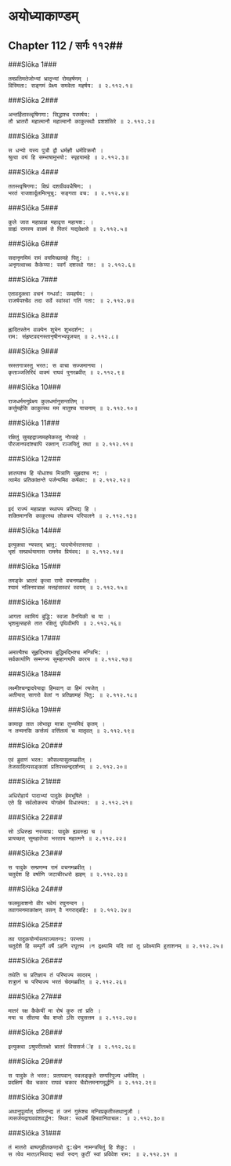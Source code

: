 अयोध्याकाण्डम्
===============================


## Chapter 112  / सर्गः ११२##


###Slōka 1###


    तमप्रतिमतेजोभ्यां भ्रातृभ्यां रोमहर्षणम् ।
    विस्मिता: सङ्गमं प्रेक्ष्य समवेता महर्षय: ॥ २.११२.१॥


###Slōka 2###


    अन्तर्हितास्त्वृषिगणा: सिद्धाश्च परमर्षय: ।
    तौ भ्रातरौ महात्मानौ महात्मानौ काकुत्स्थौ प्रशशंसिरे ॥ २.११२.२॥


###Slōka 3###


    स धन्यो यस्य पुत्रौ द्वौ धर्मज्ञौ धर्मविक्रमौ ।
    श्रुत्वा वयं हि सम्भाषामुभयो: स्पृहयामहे ॥ २.११२.३॥


###Slōka 4###


    ततस्त्वृषिगणा: क्षिप्रं दशग्रीववधैषिण: ।
    भरतं राजशार्दूलमित्यूचु: सङ्गता वच: ॥ २.११२.४॥


###Slōka 5###


    कुले जात महाप्राज्ञ महावृत्त महायश: ।
    ग्राह्यं रामस्य वाक्यं ते पितरं यद्यवेक्षसे ॥ २.११२.५॥


###Slōka 6###


    सदानृणमिमं रामं वयमिच्छामहे पितु: ।
    अनृणत्वाच्च कैकेय्या: स्वर्गं दशरथो गत: ॥ २.११२.६॥


###Slōka 7###


    एतावदुक्त्वा वचनं गन्धर्वा: समहर्षय: ।
    राजर्षयश्चैव तदा सर्वे स्वांस्वां गतिं गता: ॥ २.११२.७॥


###Slōka 8###


    ह्लादितस्तेन वाक्येन शुभेन शुभदर्शन: ।
    राम: संहृष्टवदनस्तानृषीनभ्यपूजयत् ॥ २.११२.८॥


###Slōka 9###


    स्रस्तगात्रस्तु भरत: स वाचा सज्जमानया ।
    कृताञ्जलिरिदं वाक्यं राघवं पुनरब्रवीत् ॥ २.११२.९॥


###Slōka 10###


    राजधर्ममनुप्रेक्ष्य कुलधर्मानुसन्ततिम् ।
    कर्त्तुमर्हसि काकुत्स्थ मम मातुश्च याचनाम् ॥ २.११२.१०॥


###Slōka 11###


    रक्षितुं सुमहद्राज्यमहमेकस्तु नोत्सहे ।
    पौरजानपदांश्चापि रक्तान् रञ्जयितुं तथा ॥ २.११२.११॥


###Slōka 12###


    ज्ञातयश्च हि योधाश्च मित्राणि सुहृदश्च न: ।
    त्वामेव प्रतिकांक्षन्ते पर्जन्यमिव कर्षका: ॥ २.११२.१२॥


###Slōka 13###


    इदं राज्यं महाप्राज्ञ स्थापय प्रतिपद्य हि ।
    शक्तिमानसि काकुत्स्थ लोकस्य परिपालने ॥ २.११२.१३॥


###Slōka 14###


    इत्युक्त्वा न्यपतद् भ्रातु: पादयोर्भरतस्तदा ।
    भृशं सम्प्रार्थयामास राममेव प्रियंवद: ॥ २.११२.१४॥


###Slōka 15###


    तमङ्के भ्रातरं कृत्वा रामो वचनमब्रवीत् ।
    श्यामं नलिनपत्राक्षं मत्तहंसस्वरं स्वयम् ॥ २.११२.१५॥


###Slōka 16###


    आगता त्वामियं बुद्धि: स्वजा वैनयिकी च या ।
    भृशमुत्सहसे तात रक्षितुं पृथिवीमपि ॥ २.११२.१६॥


###Slōka 17###


    अमात्यैश्च सुहृद्भिश्च बुद्धिमद्भिश्च मन्त्रिभि: ।
    सर्वकार्याणि सम्मन्त्र्य सुमहान्त्यपि कारय ॥ २.११२.१७॥


###Slōka 18###


    लक्ष्मीश्चन्द्रादपेयाद्वा हिमवान् वा हिमं त्यजेत् ।
    अतीयात् सागरो वेलां न प्रतिज्ञामहं पितु: ॥ २.११२.१८॥


###Slōka 19###


    कामाद्वा तात लोभाद्वा मात्रा तुभ्यमिदं कृतम् ।
    न तन्मनसि कर्त्तव्यं वर्त्तितव्यं च मातृवत् ॥ २.११२.१९॥


###Slōka 20###


    एवं ब्रुवाणं भरत: कौसल्यासुतमब्रवीत् ।
    तेजसादित्यसङ्काशं प्रतिपच्चन्द्रदर्शनम् ॥ २.११२.२०॥


###Slōka 21###


    अधिरोहार्य पादाभ्यां पादुके हेमभूषिते ।
    एते हि सर्वलोकस्य योगक्षेमं विधास्यत: ॥ २.११२.२१॥


###Slōka 22###


    सो ऽधिरुह्य नरव्याघ्र: पादुके ह्यवरुह्य च ।
    प्रायच्छत् सुमहातेजा भरताय महात्मने ॥ २.११२.२२॥


###Slōka 23###


    स पादुके सम्प्रणम्य रामं वचनमब्रवीत् ।
    चतुर्दश हि वर्षाणि जटाचीरधरो ह्यहम् ॥ २.११२.२३॥


###Slōka 24###


    फलमूलाशनो वीर भवेयं रघुनन्दन ।
    तवागमनमाकांक्षन् वसन् वै नगराद्बहि: ॥ २.११२.२४॥


###Slōka 25###


    तव पादुकयोर्न्यस्तराज्यतन्त्र: परन्तप ।
    चतुर्दशे हि सम्पूर्णे वर्षे ऽहनि रघूत्तम ।न द्रक्ष्यामि यदि त्वां तु प्रवेक्ष्यामि हुताशनम् ॥ २.११२.२५॥


###Slōka 26###


    तथेति च प्रतिज्ञाय तं परिष्वज्य सादरम् ।
    शत्रुघ्नं च परिष्वज्य भरतं चेदमब्रवीत् ॥ २.११२.२६॥


###Slōka 27###


    मातरं रक्ष कैकेयीं मा रोषं कुरु तां प्रति ।
    मया च सीतया चैव शप्तो ऽसि रघुसत्तम ॥ २.११२.२७॥


###Slōka 28###


    इत्युक्त्वा ऽश्रुपरीताक्षो भ्रातरं विससर्ज ऺह ॥ २.११२.२८॥


###Slōka 29###


    स पादुके ते भरत: प्रतापवान् स्वलङ्कृते सम्परिपूज्य धर्मवित् ।
    प्रदक्षिणं चैव चकार राघवं चकार चैवोत्तमनागमूर्द्धनि ॥ २.११२.२९॥


###Slōka 30###


    अथानुपूर्व्यात् प्रतिनन्द्य तं जनं गुरूंश्च मन्त्रिप्रकृतीस्तथानुजौ ।
    व्यसर्जयद्राघववंशवर्द्धन: स्थिर: स्वधर्मे हिमवानिवाचल: ॥ २.११२.३०॥


###Slōka 31###


    तं मातरो बाष्पगृहीतकण्ठ्यो दु:खेन नामन्त्रयितुं हि शेकु: ।
    स त्वेव मातऽरभिवाद्य सर्वा रुदन् कुटीं स्वां प्रविवेश राम: ॥ २.११२.३१ ॥


